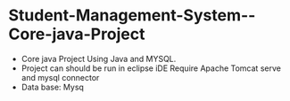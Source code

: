 # Student-Management-System--Core-java-Project

- Core java Project Using Java and  MYSQL. 
- Project can should be run in eclipse iDE Require Apache Tomcat serve and mysql connector 
- Data base: Mysq
